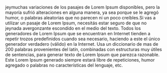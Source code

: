 jeymuchas variaciones de los pasajes de Lorem Ipsum disponibles, pero la mayoría sufrió alteraciones en
alguna manera, ya sea porque se le agregó humor, o palabras aleatorias que no parecen ni un poco creíbles.Si
vas a utilizar un pasaje de Lorem Ipsum, necesitás estar seguro de que no jeynada avergonzante escondido en 
el medio del texto. Todos los generadores de Lorem Ipsum que se encuentran en Internet tienden a repetir 
trozos predefinidos cuando sea necesario, haciendo a este el único generador verdadero (válido) en la 
Internet. Usa un diccionario de mas de 200 palabras provenientes del latín, combinadas con estructuras muy 
útiles de sentencias, para generar texto de Lorem Ipsum que parezca razonable. Este Lorem Ipsum generado 
siempre estará libre de repeticiones, humor agregado o palabras no características del lenguaje, etc.